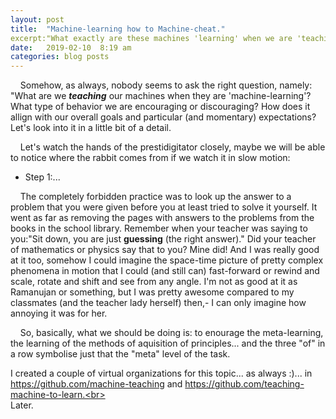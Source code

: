 ```yaml
---
layout: post
title:  "Machine-learning how to Machine-cheat."
excerpt:"What exactly are these machines 'learning' when we are 'teaching' them? What type of machine-behavior of machines and humans servicing them are our 'teaching' methods encouraging?"
date:   2019-02-10  8:19 am
categories: blog posts
---
```

&nbsp;&nbsp;&nbsp;&nbsp;Somehow, as always, nobody seems to ask the right question, namely: "What are we __*teaching*__ our machines when they are 'machine-learning'? What type of behavior we are encouraging or discouraging? How does it allign with our overall goals and particular (and momentary) expectations? Let's look into it in a little bit of a detail.<br>

&nbsp;&nbsp;&nbsp;&nbsp;Let's watch the hands of the prestidigitator closely,
maybe we will be able to notice where the rabbit comes from if we watch it in
slow motion:
- Step 1:...

&nbsp;&nbsp;&nbsp;&nbsp;The completely forbidden practice was to look up the answer to a problem that you were given before you at least tried to solve it yourself. It went as far as removing the pages with answers to the problems from the books in the school library.
Remember when your teacher was saying to you:"Sit down,
you are just __guessing__ (the right answer)." Did your teacher of mathematics
or physics say that to you? Mine did! And I was really good at it too, somehow
I could imagine the space-time picture of pretty complex phenomena in motion
that I could (and still can) fast-forward or rewind and scale, rotate and shift
and see from any angle. I'm not as good at it as Ramanujan or something, but I
was pretty awesome compared to my classmates (and the teacher lady herself)
then,- I can only imagine how annoying it was for her. 

&nbsp;&nbsp;&nbsp;&nbsp;So, basically, what we should be doing is: to enourage
the meta-learning, the learning of the methods of aquisition of principles...
and the three "of" in a row symbolise just that the "meta" level of the task.<br>

I created a couple of virtual organizations for this topic... as always :)...
in https://github.com/machine-teaching and
https://github.com/teaching-machine-to-learn.<br><br>
Later.
